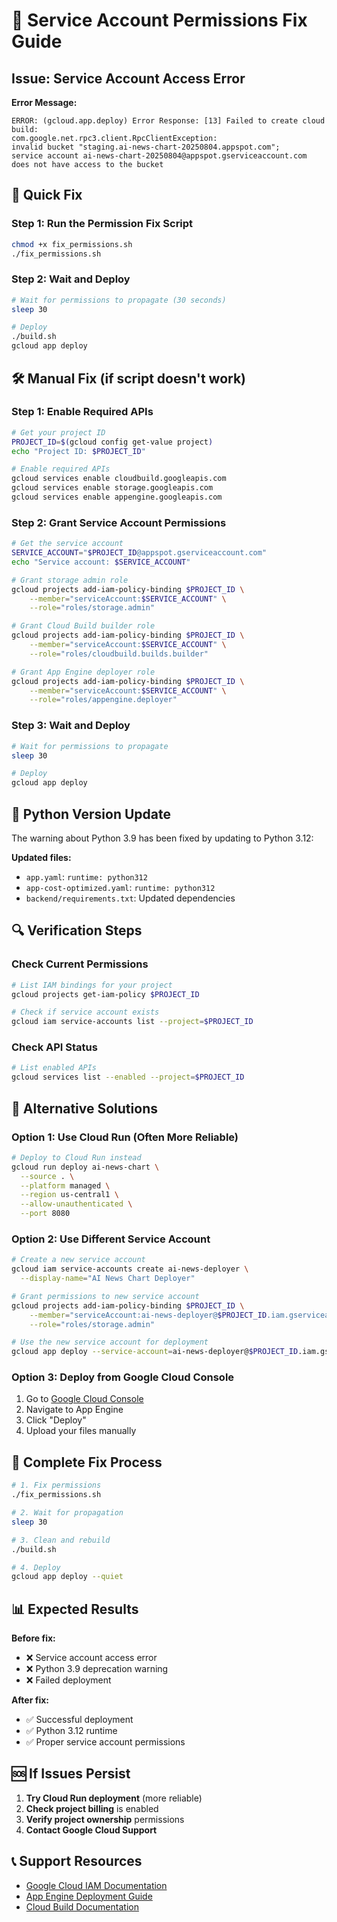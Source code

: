 # 🔐 Service Account Permissions Fix Guide

## Issue: Service Account Access Error

**Error Message:**
```
ERROR: (gcloud.app.deploy) Error Response: [13] Failed to create cloud build: 
com.google.net.rpc3.client.RpcClientException: 
invalid bucket "staging.ai-news-chart-20250804.appspot.com"; 
service account ai-news-chart-20250804@appspot.gserviceaccount.com does not have access to the bucket
```

## 🔧 Quick Fix

### Step 1: Run the Permission Fix Script
```bash
chmod +x fix_permissions.sh
./fix_permissions.sh
```

### Step 2: Wait and Deploy
```bash
# Wait for permissions to propagate (30 seconds)
sleep 30

# Deploy
./build.sh
gcloud app deploy
```

## 🛠️ Manual Fix (if script doesn't work)

### Step 1: Enable Required APIs
```bash
# Get your project ID
PROJECT_ID=$(gcloud config get-value project)
echo "Project ID: $PROJECT_ID"

# Enable required APIs
gcloud services enable cloudbuild.googleapis.com
gcloud services enable storage.googleapis.com
gcloud services enable appengine.googleapis.com
```

### Step 2: Grant Service Account Permissions
```bash
# Get the service account
SERVICE_ACCOUNT="$PROJECT_ID@appspot.gserviceaccount.com"
echo "Service account: $SERVICE_ACCOUNT"

# Grant storage admin role
gcloud projects add-iam-policy-binding $PROJECT_ID \
    --member="serviceAccount:$SERVICE_ACCOUNT" \
    --role="roles/storage.admin"

# Grant Cloud Build builder role
gcloud projects add-iam-policy-binding $PROJECT_ID \
    --member="serviceAccount:$SERVICE_ACCOUNT" \
    --role="roles/cloudbuild.builds.builder"

# Grant App Engine deployer role
gcloud projects add-iam-policy-binding $PROJECT_ID \
    --member="serviceAccount:$SERVICE_ACCOUNT" \
    --role="roles/appengine.deployer"
```

### Step 3: Wait and Deploy
```bash
# Wait for permissions to propagate
sleep 30

# Deploy
gcloud app deploy
```

## 🐍 Python Version Update

The warning about Python 3.9 has been fixed by updating to Python 3.12:

**Updated files:**
- `app.yaml`: `runtime: python312`
- `app-cost-optimized.yaml`: `runtime: python312`
- `backend/requirements.txt`: Updated dependencies

## 🔍 Verification Steps

### Check Current Permissions
```bash
# List IAM bindings for your project
gcloud projects get-iam-policy $PROJECT_ID

# Check if service account exists
gcloud iam service-accounts list --project=$PROJECT_ID
```

### Check API Status
```bash
# List enabled APIs
gcloud services list --enabled --project=$PROJECT_ID
```

## 🚨 Alternative Solutions

### Option 1: Use Cloud Run (Often More Reliable)
```bash
# Deploy to Cloud Run instead
gcloud run deploy ai-news-chart \
  --source . \
  --platform managed \
  --region us-central1 \
  --allow-unauthenticated \
  --port 8080
```

### Option 2: Use Different Service Account
```bash
# Create a new service account
gcloud iam service-accounts create ai-news-deployer \
  --display-name="AI News Chart Deployer"

# Grant permissions to new service account
gcloud projects add-iam-policy-binding $PROJECT_ID \
    --member="serviceAccount:ai-news-deployer@$PROJECT_ID.iam.gserviceaccount.com" \
    --role="roles/storage.admin"

# Use the new service account for deployment
gcloud app deploy --service-account=ai-news-deployer@$PROJECT_ID.iam.gserviceaccount.com
```

### Option 3: Deploy from Google Cloud Console
1. Go to [Google Cloud Console](https://console.cloud.google.com)
2. Navigate to App Engine
3. Click "Deploy"
4. Upload your files manually

## 🔄 Complete Fix Process

```bash
# 1. Fix permissions
./fix_permissions.sh

# 2. Wait for propagation
sleep 30

# 3. Clean and rebuild
./build.sh

# 4. Deploy
gcloud app deploy --quiet
```

## 📊 Expected Results

**Before fix:**
- ❌ Service account access error
- ❌ Python 3.9 deprecation warning
- ❌ Failed deployment

**After fix:**
- ✅ Successful deployment
- ✅ Python 3.12 runtime
- ✅ Proper service account permissions

## 🆘 If Issues Persist

1. **Try Cloud Run deployment** (more reliable)
2. **Check project billing** is enabled
3. **Verify project ownership** permissions
4. **Contact Google Cloud Support**

## 📞 Support Resources

- [Google Cloud IAM Documentation](https://cloud.google.com/iam/docs)
- [App Engine Deployment Guide](https://cloud.google.com/appengine/docs/standard/python/deploying)
- [Cloud Build Documentation](https://cloud.google.com/build/docs) 